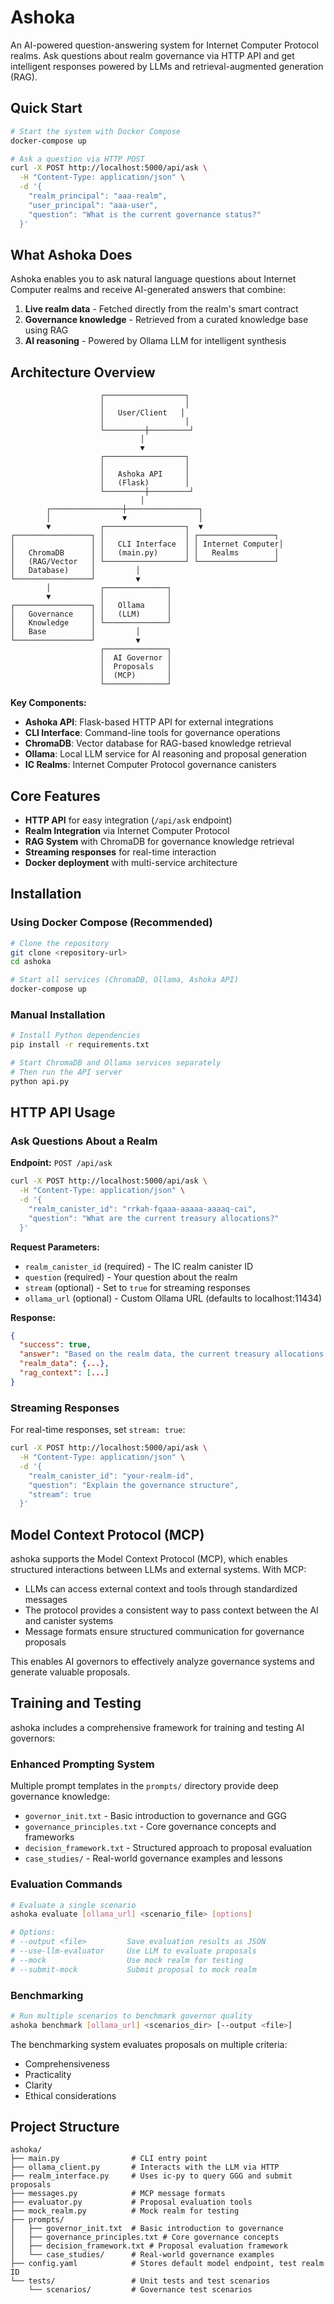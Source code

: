 # Ashoka

An AI-powered question-answering system for Internet Computer Protocol realms. Ask questions about realm governance via HTTP API and get intelligent responses powered by LLMs and retrieval-augmented generation (RAG).

## Quick Start

```bash
# Start the system with Docker Compose
docker-compose up

# Ask a question via HTTP POST
curl -X POST http://localhost:5000/api/ask \
  -H "Content-Type: application/json" \
  -d '{
    "realm_principal": "aaa-realm",
    "user_principal": "aaa-user",
    "question": "What is the current governance status?"
  }'
```

## What Ashoka Does

Ashoka enables you to ask natural language questions about Internet Computer realms and receive AI-generated answers that combine:

1. **Live realm data** - Fetched directly from the realm's smart contract
2. **Governance knowledge** - Retrieved from a curated knowledge base using RAG
3. **AI reasoning** - Powered by Ollama LLM for intelligent synthesis

## Architecture Overview

```
                    ┌──────────────────┐
                    │                  │
                    │   User/Client   │
                    │                  │
                    └─────────┼─────────┘
                             │
                             ▼
                    ┌──────────────────┐
                    │                  │
                    │   Ashoka API     │
                    │   (Flask)        │
                    └─────────┼─────────┘
                             │
        ┌────────────────┼────────────────┐
        │                ▼                │
        ▼           ┌──────────────────┐  ▼
┌─────────────────┐ │                  │ ┌─────────────────┐
│                 │ │   CLI Interface  │ │ Internet Computer│
│   ChromaDB      │ │   (main.py)      │ │   Realms        │
│   (RAG/Vector   │ └──────────────────┘ └─────────────────┘
│   Database)     │         │
└─────────────────┘         ▼
        │           ┌──────────────┐
        ▼           │              │
┌─────────────────┐ │   Ollama     │
│   Governance    │ │   (LLM)      │
│   Knowledge     │ └──────────────┘
│   Base          │         │
└─────────────────┘         ▼
                    ┌──────────────┐
                    │  AI Governor │
                    │  Proposals   │
                    │  (MCP)       │
                    └──────────────┘
```

**Key Components:**
- **Ashoka API**: Flask-based HTTP API for external integrations
- **CLI Interface**: Command-line tools for governance operations
- **ChromaDB**: Vector database for RAG-based knowledge retrieval
- **Ollama**: Local LLM service for AI reasoning and proposal generation
- **IC Realms**: Internet Computer Protocol governance canisters

## Core Features

- **HTTP API** for easy integration (`/api/ask` endpoint)
- **Realm Integration** via Internet Computer Protocol
- **RAG System** with ChromaDB for governance knowledge retrieval
- **Streaming responses** for real-time interaction
- **Docker deployment** with multi-service architecture

## Installation

### Using Docker Compose (Recommended)

```bash
# Clone the repository
git clone <repository-url>
cd ashoka

# Start all services (ChromaDB, Ollama, Ashoka API)
docker-compose up
```

### Manual Installation

```bash
# Install Python dependencies
pip install -r requirements.txt

# Start ChromaDB and Ollama services separately
# Then run the API server
python api.py
```

## HTTP API Usage

### Ask Questions About a Realm

**Endpoint:** `POST /api/ask`

```bash
curl -X POST http://localhost:5000/api/ask \
  -H "Content-Type: application/json" \
  -d '{
    "realm_canister_id": "rrkah-fqaaa-aaaaa-aaaaq-cai",
    "question": "What are the current treasury allocations?"
  }'
```

**Request Parameters:**
- `realm_canister_id` (required) - The IC realm canister ID
- `question` (required) - Your question about the realm
- `stream` (optional) - Set to `true` for streaming responses
- `ollama_url` (optional) - Custom Ollama URL (defaults to localhost:11434)

**Response:**
```json
{
  "success": true,
  "answer": "Based on the realm data, the current treasury allocations are...",
  "realm_data": {...},
  "rag_context": [...]
}
```

### Streaming Responses

For real-time responses, set `stream: true`:

```bash
curl -X POST http://localhost:5000/api/ask \
  -H "Content-Type: application/json" \
  -d '{
    "realm_canister_id": "your-realm-id",
    "question": "Explain the governance structure",
    "stream": true
  }'
```

## Model Context Protocol (MCP)

ashoka supports the Model Context Protocol (MCP), which enables structured interactions between LLMs and external systems. With MCP:

- LLMs can access external context and tools through standardized messages
- The protocol provides a consistent way to pass context between the AI and canister systems
- Message formats ensure structured communication for governance proposals

This enables AI governors to effectively analyze governance systems and generate valuable proposals.

## Training and Testing

ashoka includes a comprehensive framework for training and testing AI governors:

### Enhanced Prompting System

Multiple prompt templates in the `prompts/` directory provide deep governance knowledge:

- `governor_init.txt` - Basic introduction to governance and GGG
- `governance_principles.txt` - Core governance concepts and frameworks
- `decision_framework.txt` - Structured approach to proposal evaluation
- `case_studies/` - Real-world governance examples and lessons

### Evaluation Commands

```bash
# Evaluate a single scenario
ashoka evaluate [ollama_url] <scenario_file> [options]

# Options:
# --output <file>         Save evaluation results as JSON
# --use-llm-evaluator     Use LLM to evaluate proposals
# --mock                  Use mock realm for testing
# --submit-mock           Submit proposal to mock realm
```

### Benchmarking

```bash
# Run multiple scenarios to benchmark governor quality
ashoka benchmark [ollama_url] <scenarios_dir> [--output <file>]
```

The benchmarking system evaluates proposals on multiple criteria:
- Comprehensiveness
- Practicality
- Clarity
- Ethical considerations

## Project Structure

```
ashoka/
├── main.py                # CLI entry point
├── ollama_client.py       # Interacts with the LLM via HTTP
├── realm_interface.py     # Uses ic-py to query GGG and submit proposals
├── messages.py            # MCP message formats
├── evaluator.py           # Proposal evaluation tools
├── mock_realm.py          # Mock realm for testing
├── prompts/
│   ├── governor_init.txt  # Basic introduction to governance
│   ├── governance_principles.txt # Core governance concepts
│   ├── decision_framework.txt # Proposal evaluation framework
│   └── case_studies/      # Real-world governance examples
├── config.yaml            # Stores default model endpoint, test realm ID
└── tests/                 # Unit tests and test scenarios
    └── scenarios/         # Governance test scenarios
```

